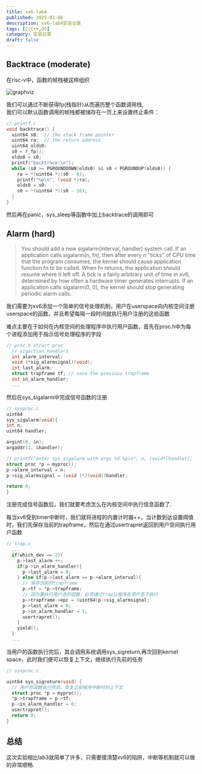 ```yaml
---
title: xv6-lab4
published: 2025-01-06
description: xv6-lab4实验记录
tags: [C/C++,OS]
category: 实验记录
draft: false
---
```


## Backtrace (moderate)

在risc-v中，函数的帧栈被这样组织

![graphviz](/assets/xv6-lab4.svg)

我们可以通过不断获得fp(栈指针)从而遍历整个函数调用栈,  
我们可以默认函数调用的帧栈都被储存在一页上来设置终止条件：

```c
// printf.c
void backtrace() {
  uint64 s0;  // the stack frame pointer
  uint64 ra;  // the return address
  uint64 olds0;
  s0 = r_fp();
  olds0 = s0;
  printf("backtrace:\n");
  while (s0 >= PGROUNDDOWN(olds0) && s0 < PGROUNDUP(olds0)) {
    ra = *(uint64 *)(s0 - 8);
    printf("%p\n", (void *)ra);
    olds0 = s0;
    s0 = *(uint64 *)(s0 - 16);
  }
}
```

然后再在panic，sys_sleep等函数中加上backtrace的调用即可

## Alarm (hard)

> You should add a new sigalarm(interval, handler) system call. If an application calls sigalarm(n, fn), then after every n "ticks" of CPU time that the program consumes, the kernel should cause application function fn to be called. When fn returns, the application should resume where it left off. A tick is a fairly arbitrary unit of time in xv6, determined by how often a hardware timer generates interrupts. If an application calls sigalarm(0, 0), the kernel should stop generating periodic alarm calls.

我们需要为xv6添加一个简单的信号处理机制，用户在userspace向内核空间注册userspace的函数，并且希望每隔一段时间就执行用户注册的这些函数

难点主要在于如何在内核空间的处理程序中执行用户函数，首先在proc.h中为每个进程添加用于指示信号处理程序的字段

```c
// proc.h struct proc
  // sigaction handlers
  int alarm_interval;
  void (*sig_alarmsignal)(void);
  int last_alarm;
  struct trapframe tf; // save the previous trapframe
  int in_alarm_handler;
  ...
```

然后在sys_sigalarm中完成信号函数的注册

```c
// sysproc.c
uint64
sys_sigalarm(void){
int n;
uint64 handler;

argint(0, &n);
argaddr(1, &handler);

// printf("enter sys_sigalarm with args %d %p\n", n, (void*)handler);
struct proc *p = myproc();
p->alarm_interval = n;
p->sig_alarmsignal = (void (*)(void))handler;

return 0;
}
```

注册完成信号函数后，我们就要考虑怎么在内核空间中执行信息函数了.

每当xv6受到timer中断时，我们就将进程的内置计时器++，当计数到达设置阈值时，我们先保存当前的trapframe，然后在通过usertrapret返回到用户空间执行用户函数

```c
// trap.c
  ...
  if(which_dev == 2){
    p->last_alarm ++;
    if(p->in_alarm_handler){
      p->last_alarm = 0;
    } else if(p->last_alarm == p->alarm_interval){
      // 保存当前的trapframe
      p->tf = *p->trapframe;
      // 因为要执行用户态的函数，必须通过trap让程序在用户态下执行
      p->trapframe->epc = (uint64)p->sig_alarmsignal;
      p->last_alarm = 0;
      p->in_alarm_handler = 1;
      usertrapret();
    }
    yield();
  }
  ...
```

当用户的函数执行完后，其会调用系统调用sys_sigreturn,再次回到kernel space，此时我们便可以恢复上下文，继续执行先前的任务

```c
// sysproc.c

uint64 sys_sigreturn(void) {
  // 用户态函数执行完后，恢复之前程序中断时的上下文
  struct proc *p = myproc();
  *p->trapframe = p->tf;
  p->in_alarm_handler = 0;
  usertrapret();
  return 0;
}

```

## 总结

这次实验相比lab3就简单了许多，只需要摸清楚xv6的陷阱，中断等机制就可以做的非常顺畅.